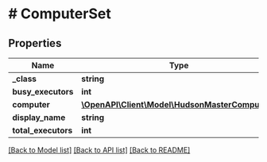 # # ComputerSet

## Properties

Name | Type | Description | Notes
------------ | ------------- | ------------- | -------------
**_class** | **string** |  | [optional]
**busy_executors** | **int** |  | [optional]
**computer** | [**\OpenAPI\Client\Model\HudsonMasterComputer[]**](HudsonMasterComputer.md) |  | [optional]
**display_name** | **string** |  | [optional]
**total_executors** | **int** |  | [optional]

[[Back to Model list]](../../README.md#models) [[Back to API list]](../../README.md#endpoints) [[Back to README]](../../README.md)
